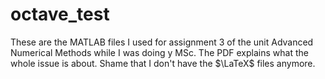 # octave_test

These are the MATLAB files I used for assignment 3 of the unit Advanced Numerical Methods while I was doing y MSc. The PDF explains what the whole issue is about. Shame that I don't have the $\LaTeX$ files anymore.
